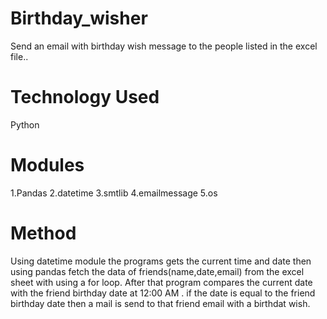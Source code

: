 # Birthday_wisher
Send an email with birthday wish message to the  people listed in the excel file..

# Technology Used
Python

# Modules
1.Pandas
2.datetime
3.smtlib
4.emailmessage
5.os

# Method
Using datetime module the programs gets the current time and date then using pandas fetch the data of friends(name,date,email) from the excel sheet with using a for loop. After that program compares the current date with the friend birthday date at 12:00 AM . if the date is equal to the friend birthday date then a mail is send to that friend email with a birthdat wish. 
